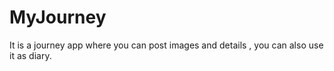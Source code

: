 # MyJourney
It is a journey app where you can post images and details , you can also use it as diary.
